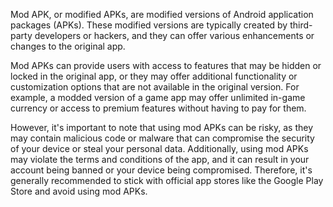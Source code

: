 Mod APK, or modified APKs, are modified versions of Android application packages (APKs). These modified versions are typically created by third-party developers or hackers, and they can offer various enhancements or changes to the original app.

Mod APKs can provide users with access to features that may be hidden or locked in the original app, or they may offer additional functionality or customization options that are not available in the original version. For example, a modded version of a game app may offer unlimited in-game currency or access to premium features without having to pay for them.

However, it's important to note that using mod APKs can be risky, as they may contain malicious code or malware that can compromise the security of your device or steal your personal data. Additionally, using mod APKs may violate the terms and conditions of the app, and it can result in your account being banned or your device being compromised. Therefore, it's generally recommended to stick with official app stores like the Google Play Store and avoid using mod APKs.
